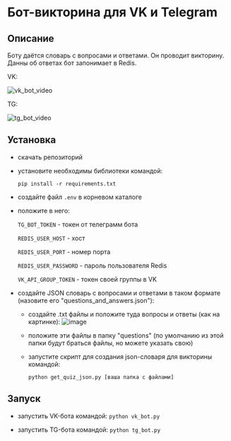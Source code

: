 # Бот-викторина для VK и Telegram

## Описание

Боту даётся словарь с вопросами и ответами.
Он проводит викторину.
Данны об ответах бот запонимает в Redis.

VK:

![vk_bot_video](https://user-images.githubusercontent.com/58893102/230610119-0713c56e-8331-4653-8bed-b08a5f5b9e52.gif)


TG:

![tg_bot_video](https://user-images.githubusercontent.com/58893102/230610121-21c53690-7648-4cd6-9cf4-8f01fd886568.gif)


## Установка

- скачать репозиторий
- установите необходимы библиотеки командой:

    ```pip install -r requirements.txt```
    
- создайте файл ```.env``` в корневом каталоге
- положите в него:

    ```TG_BOT_TOKEN``` - токен от телеграмм бота

    ```REDIS_USER_HOST``` - хост
    
    ```REDIS_USER_PORT``` - номер порта

    ```REDIS_USER_PASSWORD``` - пароль пользователя Redis
    
    ```VK_API_GROUP_TOKEN``` - токен своей группы в VK

- создайте JSON словарь с вопросами и ответами в таком формате (назовите его "questions_and_answers.json"):
    - создайте .txt файлы и положите туда вопросы и ответы (как на картинке):
        ![image](https://user-images.githubusercontent.com/58893102/232674166-a1125293-b2a3-4cc5-985f-825739f36ca1.png)
    - положите эти файлы в папку "questions" (по умолчанию из этой папки будут браться файлы, но можете указать свою)
    - запустите скрипт для создания json-словаря для викторины командой:
    
        ```python get_quiz_json.py [ваша папка с файлами]```

## Запуск

- запустить VK-бота командой:
        ```python vk_bot.py```

- запустить TG-бота командой:
       ```python tg_bot.py```
